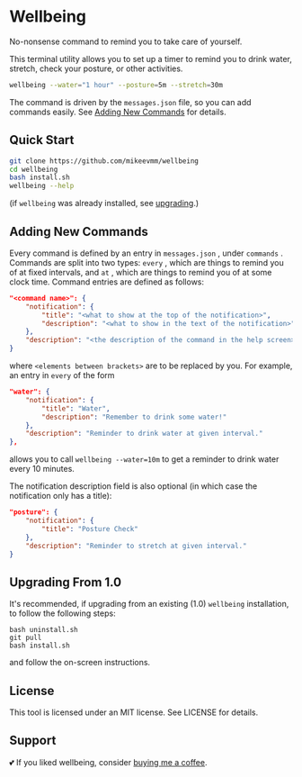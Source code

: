 # Wellbeing

No-nonsense command to remind you to take care of yourself.

This terminal utility allows you to set up a timer to remind
you to drink water, stretch, check your posture, or other activities.

``` bash
wellbeing --water="1 hour" --posture=5m --stretch=30m
```

The command is driven by the `messages.json` file, so you can add
commands easily. See [Adding New Commands](#adding-new-commands) for
details.

## Quick Start

``` bash
git clone https://github.com/mikeevmm/wellbeing
cd wellbeing
bash install.sh
wellbeing --help
```

(if `wellbeing` was already installed, see [upgrading](#upgrading-from-1.0).)

## Adding New Commands

Every command is defined by an entry in `messages.json` , under `commands` .
Commands are split into two types: `every` , which are things to remind you of
at fixed intervals, and `at` , which are things to remind you of at some clock time.
Command entries are defined as follows:

``` json
"<command name>": {
    "notification": {
        "title": "<what to show at the top of the notification>",
        "description": "<what to show in the text of the notification>"
    },
    "description": "<the description of the command in the help screen>"
}
```

where `<elements between brackets>` are to be replaced by you.
For example, an entry in `every` of the form

``` json
"water": {
    "notification": {
        "title": "Water",
        "description": "Remember to drink some water!"
    },
    "description": "Reminder to drink water at given interval."
},
```

allows you to call `wellbeing --water=10m` to get a reminder to drink water every 10 minutes.

The notification description field is also optional (in which case the notification only has
a title):

``` json
"posture": {
    "notification": {
        "title": "Posture Check"
    },
    "description": "Reminder to stretch at given interval."
}
```

## Upgrading From 1.0

It's recommended, if upgrading from an existing (1.0) `wellbeing` installation, 
to follow the following steps:

``` shell
bash uninstall.sh
git pull
bash install.sh
```

and follow the on-screen instructions.

## License

This tool is licensed under an MIT license.
See LICENSE for details.

## Support

💕 If you liked wellbeing, consider [buying me a coffee](https://www.paypal.me/miguelmurca/2.50).
